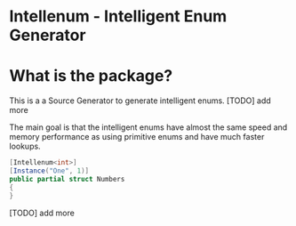 # Intellenum - Intelligent Enum Generator

# What is the package?

This is a a Source Generator to generate intelligent enums. [TODO] add more

The main goal is that the intelligent enums have almost the same speed and memory performance as using primitive enums and have much faster lookups.

```csharp
[Intellenum<int>]
[Instance("One", 1)]
public partial struct Numbers 
{
}
```

[TODO] add more
